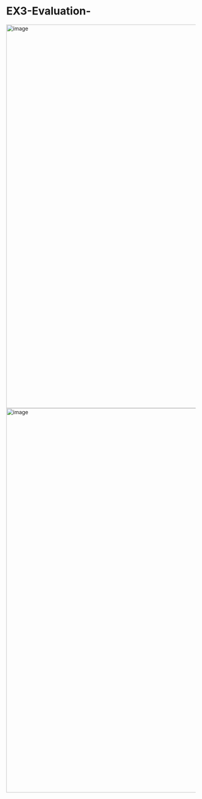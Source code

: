 # EX3-Evaluation-
<img width="1919" height="1021" alt="image" src="https://github.com/user-attachments/assets/63539463-0b8a-417d-9459-b4afa21f0ae9" />
<img width="1919" height="1023" alt="image" src="https://github.com/user-attachments/assets/90d8bd3d-4fdd-4751-926d-f19631a164e3" />
